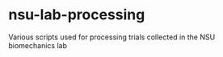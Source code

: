 # nsu-lab-processing
Various scripts used for processing trials collected in the NSU biomechanics lab

